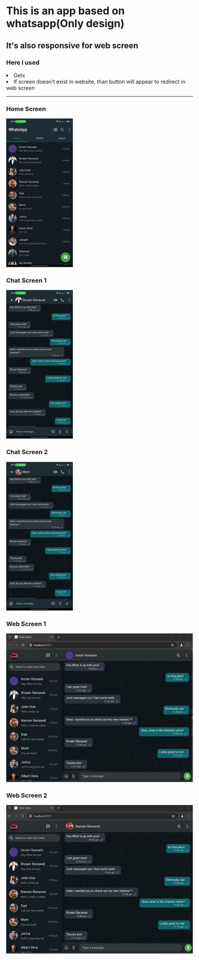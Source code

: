 # This is an app based on whatsapp(Only design)

## It's also responsive for web screen


### Here I used
<li>Getx</li>
<li>If screen doesn't exist in website, than button will appear to redirect in web screen</li>


<hr>

<h3>Home Screen</h3>
<img alt="Something wrong" src="./git-image/home.jpg" height="400">

<h3>Chat Screen 1</h3>
<img alt="Something wrong" src="./git-image/chat-1.jpg" height="400">

<h3>Chat Screen 2</h3>
<img alt="Something wrong" src="./git-image/chat-2.jpg" height="400">

<h3>Web Screen 1</h3>
<img alt="Something wrong" src="./git-image/web_screen.png" height="400">

<h3>Web Screen 2</h3>
<img alt="Something wrong" src="./git-image/web-screen2.png" height="400">